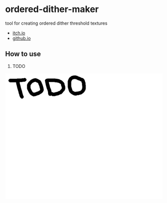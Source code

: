 # ordered-dither-maker

tool for creating ordered dither threshold textures

- [itch.io](https://seansleblanc.itch.io/ordered-dither-maker)
- [github.io](https://seleb.github.io/ordered-dither-maker/)

## How to use

1. TODO

![Screenshot showing UI](./cover.png)
